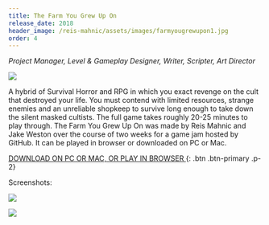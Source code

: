 ```yaml
---
title: The Farm You Grew Up On
release_date: 2018
header_image: /reis-mahnic/assets/images/farmyougrewupon1.jpg
order: 4
---
```

_Project Manager, Level & Gameplay Designer, Writer, Scripter, Art Director_

![](/reis-mahnic/assets/images/farmgrewupon2.jpg)


A hybrid of Survival Horror and RPG in which you exact revenge on the cult that destroyed your life. You must contend with limited resources, strange enemies and an unreliable shopkeep to survive long enough to take down the silent masked cultists. The full game takes roughly 20-25 minutes to play through. The Farm You Grew Up On was made by Reis Mahnic and Jake Weston over the course of two weeks for a game jam hosted by GitHub. It can be played in browser or downloaded on PC or Mac.  

[DOWNLOAD ON PC OR MAC, OR PLAY IN BROWSER ](https://side-group.itch.io/the-farm-you-grew-up-on){: .btn .btn-primary .p-2}

Screenshots:

![](/reis-mahnic/assets/images/farmgrewupon3.jpg)

![](/reis-mahnic/assets/images/farmgrewupon4.jpg)

